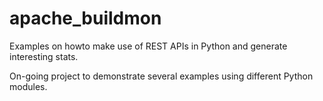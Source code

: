 # apache_buildmon

Examples on howto make use of REST APIs in Python and generate interesting stats.

On-going project to demonstrate several examples using different Python modules. 
